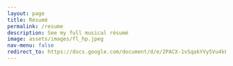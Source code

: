 ```yaml
---
layout: page
title: Résumé
permalink: /resume
description: See my full musical résumé
image: assets/images/fl_hp.jpeg
nav-menu: false
redirect_to: https://docs.google.com/document/d/e/2PACX-1vSqakYVy5Vu4kFgdGZrUfS_EdQ4_iUQdFE6Q9iR1jbKN4F89eL1rlKdKXVUTXPdi9-ZsPTH2k3BRf1m/pub
---
```

